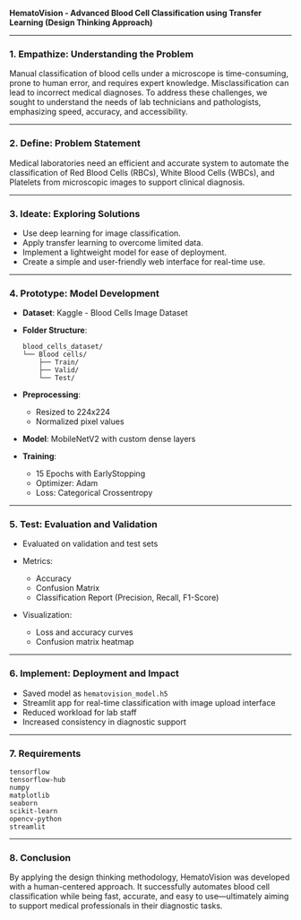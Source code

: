 **HematoVision - Advanced Blood Cell Classification using Transfer Learning (Design Thinking Approach)**

---

### 1. Empathize: Understanding the Problem

Manual classification of blood cells under a microscope is time-consuming, prone to human error, and requires expert knowledge. Misclassification can lead to incorrect medical diagnoses. To address these challenges, we sought to understand the needs of lab technicians and pathologists, emphasizing speed, accuracy, and accessibility.

---

### 2. Define: Problem Statement

Medical laboratories need an efficient and accurate system to automate the classification of Red Blood Cells (RBCs), White Blood Cells (WBCs), and Platelets from microscopic images to support clinical diagnosis.

---

### 3. Ideate: Exploring Solutions

* Use deep learning for image classification.
* Apply transfer learning to overcome limited data.
* Implement a lightweight model for ease of deployment.
* Create a simple and user-friendly web interface for real-time use.

---

### 4. Prototype: Model Development

* **Dataset**: Kaggle - Blood Cells Image Dataset
* **Folder Structure**:

  ```
  blood_cells_dataset/
  └── Blood cells/
      ├── Train/
      ├── Valid/
      └── Test/
  ```
* **Preprocessing**:

  * Resized to 224x224
  * Normalized pixel values
* **Model**: MobileNetV2 with custom dense layers
* **Training**:

  * 15 Epochs with EarlyStopping
  * Optimizer: Adam
  * Loss: Categorical Crossentropy

---

### 5. Test: Evaluation and Validation

* Evaluated on validation and test sets
* Metrics:

  * Accuracy
  * Confusion Matrix
  * Classification Report (Precision, Recall, F1-Score)
* Visualization:

  * Loss and accuracy curves
  * Confusion matrix heatmap

---

### 6. Implement: Deployment and Impact

* Saved model as `hematovision_model.h5`
* Streamlit app for real-time classification with image upload interface
* Reduced workload for lab staff
* Increased consistency in diagnostic support

---

### 7. Requirements

```
tensorflow
tensorflow-hub
numpy
matplotlib
seaborn
scikit-learn
opencv-python
streamlit
```

---

### 8. Conclusion

By applying the design thinking methodology, HematoVision was developed with a human-centered approach. It successfully automates blood cell classification while being fast, accurate, and easy to use—ultimately aiming to support medical professionals in their diagnostic tasks.
